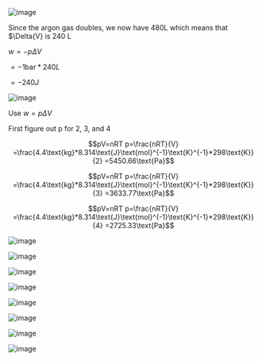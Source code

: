 ![image](https://user-images.githubusercontent.com/7660667/203683487-7446baeb-b4a1-4f01-9092-7eb4def49e31.png)

Since the argon gas doubles, we now have 480L which means that $\Delta{V} is 240 L

$w=-p \Delta V$

$= -1\text{bar} * 240 L$

$=-240 J$

![image](https://user-images.githubusercontent.com/7660667/203683534-af95f00c-9226-4726-9e05-cb8c3b612238.png)

Use $w=p\Delta V$

First figure out p for 2, 3, and 4

```math
pV=nRT
p=\frac{nRT}{V}
=\frac{4.4\text{kg}*8.314\text{J}\text{mol}^{-1}\text{K}^{-1}*298\text{K}}{2}
=5450.66\text{Pa}
```

```math
pV=nRT
p=\frac{nRT}{V}
=\frac{4.4\text{kg}*8.314\text{J}\text{mol}^{-1}\text{K}^{-1}*298\text{K}}{3}
=3633.77\text{Pa}
```

```math
pV=nRT
p=\frac{nRT}{V}
=\frac{4.4\text{kg}*8.314\text{J}\text{mol}^{-1}\text{K}^{-1}*298\text{K}}{4}
=2725.33\text{Pa}
```

![image](https://user-images.githubusercontent.com/7660667/203684150-55158d5b-2480-46b2-97e6-15446f83eccc.png)

  
![image](https://user-images.githubusercontent.com/7660667/203684205-4817c2e7-dd07-452e-a0bb-382cf7f46e33.png)


![image](https://user-images.githubusercontent.com/7660667/203684258-1ee4ed7d-0f5b-4443-bdb8-5e2e6a60be31.png)


![image](https://user-images.githubusercontent.com/7660667/203684301-49085d5d-4a15-4dd3-8d45-182a75e6b6d0.png)


![image](https://user-images.githubusercontent.com/7660667/203684332-f3e1221c-5391-4597-89c6-4a864cad10f1.png)


![image](https://user-images.githubusercontent.com/7660667/203684368-3f73a150-d94c-4f8a-a212-f372d11f84cc.png)

![image](https://user-images.githubusercontent.com/7660667/203684401-83b51d40-587e-401d-be26-eaac8ab0b5f8.png)

![image](https://user-images.githubusercontent.com/7660667/203684442-2e218b22-b20f-429f-b453-99d68a827707.png)

